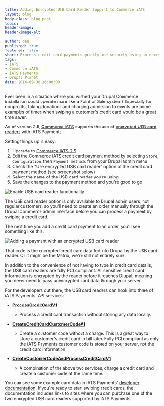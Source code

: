 ```yaml
---
title: Adding Encrypted USB Card Reader Support to Commerce iATS
layout: blog
body-class: blog-post
topic:
header-image:
header-image-alt:

author: dan
published: true
featured: false
short: Process credit card payments quickly and securely using an encrypted USB card reader.
tags:
- iATS
- Commerce iATS
- iATS Payments
- Drupal Planet
date: 2014-09-30 16:00:00
---
```


Ever been in a situation where you wished your Drupal Commerce installation could operate more like a Point of Sale system? Especially for nonprofits, taking donations and charging admission to events are prime examples of times when swiping a customer's credit card would be a great time saver.

As of version 2.5, [Commerce iATS](https://www.drupal.org/project/commerce_iats) supports the use of [encrypted USB card readers](http://home.iatspayments.com/developers/encrypted-magnetic-stripe-readers) with iATS Payments.

Setting things up is easy:

1. Upgrade to [Commerce iATS 2.5](https://www.drupal.org/node/2345737)
2. Edit the Commerce iATS credit card payment method by selecting `Store`, `Configuration`, then `Payment methods` from your Drupal admin menu
3. Check the "Use encrypted USB card reader" option of the credit card payment method (see screenshot below)
4. Select the name of the USB card reader you're using
5. Save the changes to the payment method and you're good to go

![Enable USB card reader functionality](https://thinkshout.com/assets/images/blog/commerce-iats-card-reader-settings.png)

The USB card reader option is only available to Drupal admin users, not regular customers, so you'll need to create an order manually through the Drupal Commerce admin interface before you can process a payment by swiping a credit card.

The next time you add a credit card payment to an order, you'll see something like this:

![Adding a payment with an encrypted USB card reader](https://thinkshout.com/assets/images/blog/commerce-iats-card-reader-data.png)

That code is the encrypted credit card data fed into Drupal by the USB card reader. Or it might be the Matrix, we're still not entirely sure.

In addition to the convenience of not having to type in credit card details, the USB card readers are fully PCI compliant. All sensitive credit card information is encrypted by the reader before it reaches Drupal, meaning you never need to pass unencrypted card data through your server.

For the developers out there, the USB card readers can hook into three of iATS Payments' API services:

* **[ProcessCreditCardV1](https://www.iatspayments.com/NetGate/ProcessLink.asmx?op=ProcessCreditCardV1)**
  * Process a credit card transaction without storing any data locally.

* **[CreateCreditCardCustomerCodeV1](https://www.iatspayments.com/NetGate/CustomerLink.asmx?op=CreateCreditCardCustomerCodeV1)**
  * Create a customer code without a charge. This is a great way to store a customer's credit card to bill later. Fully PCI compliant as only the iATS Payments customer code is stored on your server, not the credit card information.

* **[CreateCustomerCodeAndProcessCreditCardV1](https://www.iatspayments.com/NetGate/ProcessLink.asmx?op=CreateCustomerCodeAndProcessCreditCardV1)**
  * A combination of the above two services, charge a credit card and create a customer code at the same time.

You can see some example card data in iATS Payments' [developer documentation](http://home.iatspayments.com/developers/encrypted-swipe/usb-devices). If you're ready to start swiping credit cards, the documentation includes links to sites where you can purchase one of the two encrypted USB card readers supported by iATS Payments.

